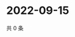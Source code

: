 # 2022-09-15

共 0 条

<!-- BEGIN WEIBO -->
<!-- 最后更新时间 Thu Sep 15 2022 16:26:55 GMT+0800 (China Standard Time) -->

<!-- END WEIBO -->
